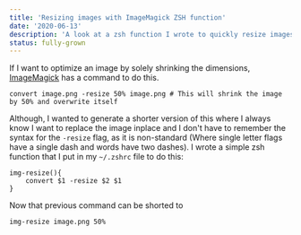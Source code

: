 ```yaml
---
title: 'Resizing images with ImageMagick ZSH function'
date: '2020-06-13'
description: 'A look at a zsh function I wrote to quickly resize images using the imagemagick convert command'
status: fully-grown
---
```


If I want to optimize an image by solely shrinking the dimensions, [ImageMagick](https://imagemagick.org/index.php) has a command to do this.

```shell
convert image.png -resize 50% image.png # This will shrink the image by 50% and overwrite itself
```

Although, I wanted to generate a shorter version of this where I always know I want to replace the image inplace and I don't have to remember the syntax for the `-resize` flag, as it is non-standard (Where single letter flags have a single dash and words have two dashes). I wrote a simple zsh function that I put in my `~/.zshrc` file to do this:

```shell
img-resize(){
	convert $1 -resize $2 $1
}
```

Now that previous command can be shorted to

```shell
img-resize image.png 50%
```
